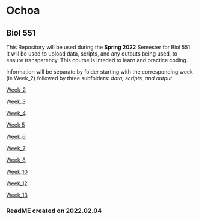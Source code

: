 # Ochoa

## Biol 551

This Repository will be used during the **Spring 2022** Semester for Biol 551. It will be used to upload data, scripts, and any outputs being used, to ensure transparency. This course is inteded to learn and practice coding. 

Information will be separate by folder starting with the corresponding week (ie Week_2) followed by three subfolders: _data, scripts, and output_. 

[Week_2](https://github.com/Biol551-CSUN/Ochoa/tree/main/Week_2)

[Week_3](https://github.com/Biol551-CSUN/Ochoa/tree/main/Week_3)

[Week_4](https://github.com/Biol551-CSUN/Ochoa/tree/main/Week_4)

[Week 5](https://github.com/Biol551-CSUN/Ochoa/tree/main/Week_5)

[Week_6](https://github.com/Biol551-CSUN/Ochoa/tree/main/Week_6)

[Week_7](https://github.com/Biol551-CSUN/Ochoa/tree/main/Week_7)

[Week_8](https://github.com/Biol551-CSUN/Ochoa/tree/main/Week_8)

[Week_10](https://github.com/Biol551-CSUN/Ochoa/tree/main/Week_10)

[Week_12](https://github.com/Biol551-CSUN/Ochoa/tree/main/Week_12)

[Week_13](https://github.com/Biol551-CSUN/Ochoa/tree/main/Week_13)

### ReadME created on 2022.02.04 ####





